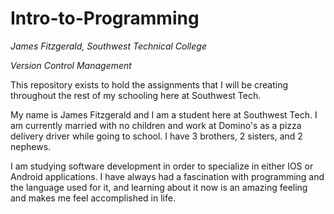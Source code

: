 # Intro-to-Programming
*James Fitzgerald, Southwest Technical College*

*Version Control Management*

This repository exists to hold the assignments that I will be creating throughout the rest of my schooling here at Southwest Tech.

My name is James Fitzgerald and I am a student here at Southwest Tech.  I am currently married with no children and work at Domino's as a pizza delivery driver while going to school. I have 3 brothers, 2 sisters, and 2 nephews.  

I am studying software development in order to specialize in either IOS or Android applications.  I have always had a fascination with programming and the language used for it, and learning about it now is an amazing feeling and makes me feel accomplished in life. 
